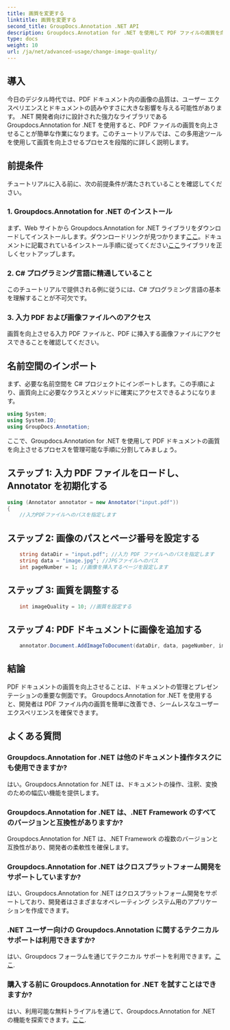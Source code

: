 ```yaml
---
title: 画質を変更する
linktitle: 画質を変更する
second_title: GroupDocs.Annotation .NET API
description: Groupdocs.Annotation for .NET を使用して PDF ファイルの画質を向上させる方法を学びます。ステップバイステップのガイドに従ってください。
type: docs
weight: 10
url: /ja/net/advanced-usage/change-image-quality/
---
```

## 導入
今日のデジタル時代では、PDF ドキュメント内の画像の品質は、ユーザー エクスペリエンスとドキュメントの読みやすさに大きな影響を与える可能性があります。 .NET 開発者向けに設計された強力なライブラリである Groupdocs.Annotation for .NET を使用すると、PDF ファイルの画質を向上させることが簡単な作業になります。このチュートリアルでは、この多用途ツールを使用して画質を向上させるプロセスを段階的に詳しく説明します。
## 前提条件
チュートリアルに入る前に、次の前提条件が満たされていることを確認してください。
### 1. Groupdocs.Annotation for .NET のインストール
まず、Web サイトから Groupdocs.Annotation for .NET ライブラリをダウンロードしてインストールします。ダウンロードリンクが見つかります[ここ](https://releases.groupdocs.com/annotation/net/)。ドキュメントに記載されているインストール手順に従ってください[ここ](https://reference.groupdocs.com/annotation/net/)ライブラリを正しくセットアップします。
### 2. C# プログラミング言語に精通していること
このチュートリアルで提供される例に従うには、C# プログラミング言語の基本を理解することが不可欠です。
### 3. 入力 PDF および画像ファイルへのアクセス
画質を向上させる入力 PDF ファイルと、PDF に挿入する画像ファイルにアクセスできることを確認してください。

## 名前空間のインポート
まず、必要な名前空間を C# プロジェクトにインポートします。この手順により、画質向上に必要なクラスとメソッドに確実にアクセスできるようになります。

```csharp
using System;
using System.IO;
using GroupDocs.Annotation;
```

ここで、Groupdocs.Annotation for .NET を使用して PDF ドキュメントの画質を向上させるプロセスを管理可能な手順に分割してみましょう。
## ステップ 1: 入力 PDF ファイルをロードし、Annotator を初期化する
```csharp
using (Annotator annotator = new Annotator("input.pdf"))
{
    //入力PDFファイルへのパスを指定します
```
## ステップ 2: 画像のパスとページ番号を設定する
```csharp
    string dataDir = "input.pdf"; //入力 PDF ファイルへのパスを指定します
    string data = "image.jpg"; //JPGファイルへのパス
    int pageNumber = 1; //画像を挿入するページを設定します
```
## ステップ 3: 画質を調整する
```csharp
    int imageQuality = 10; //画質を設定する
```
## ステップ 4: PDF ドキュメントに画像を追加する
```csharp
    annotator.Document.AddImageToDocument(dataDir, data, pageNumber, imageQuality);
```

## 結論
PDF ドキュメントの画質を向上させることは、ドキュメントの管理とプレゼンテーションの重要な側面です。 Groupdocs.Annotation for .NET を使用すると、開発者は PDF ファイル内の画質を簡単に改善でき、シームレスなユーザー エクスペリエンスを確保できます。
## よくある質問
### Groupdocs.Annotation for .NET は他のドキュメント操作タスクにも使用できますか?
はい。Groupdocs.Annotation for .NET は、ドキュメントの操作、注釈、変換のための幅広い機能を提供します。
### Groupdocs.Annotation for .NET は、.NET Framework のすべてのバージョンと互換性がありますか?
Groupdocs.Annotation for .NET は、.NET Framework の複数のバージョンと互換性があり、開発者の柔軟性を確保します。
### Groupdocs.Annotation for .NET はクロスプラットフォーム開発をサポートしていますか?
はい、Groupdocs.Annotation for .NET はクロスプラットフォーム開発をサポートしており、開発者はさまざまなオペレーティング システム用のアプリケーションを作成できます。
### .NET ユーザー向けの Groupdocs.Annotation に関するテクニカル サポートは利用できますか?
はい、Groupdocs フォーラムを通じてテクニカル サポートを利用できます。[ここ](https://forum.groupdocs.com/c/annotation/10).
### 購入する前に Groupdocs.Annotation for .NET を試すことはできますか?
はい、利用可能な無料トライアルを通じて、Groupdocs.Annotation for .NET の機能を探索できます。[ここ](https://releases.groupdocs.com/).